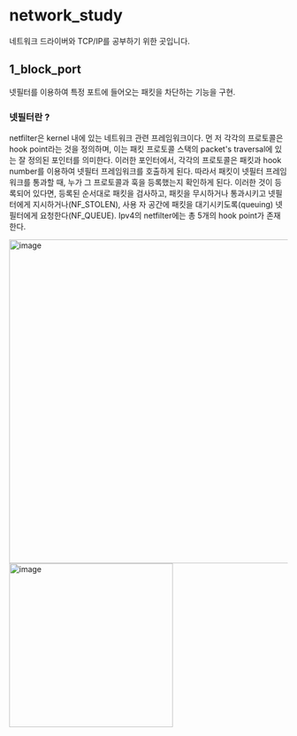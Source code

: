 # network_study
네트워크 드라이버와 TCP/IP를 공부하기 위한 곳입니다.

## 1_block_port
넷필터를 이용하여 특정 포트에 들어오는 패킷을 차단하는 기능을 구현.

### 넷필터란 ?
netfilter은 kernel 내에 있는 네트워크 관련 프레임워크이다. 먼 저 각각의 프로토콜은 hook point라는 것을 정의하며, 이는 패킷 프로토콜 스택의 packet's traversal에 있는 잘 정의된 포인터를 의미한다. 이러한 포인터에서, 각각의 프로토콜은 패킷과 hook number를 이용하여 넷필터 프레임워크를 호출하게 된다. 따라서 패킷이 넷필터 프레임 워크를 통과할 때, 누가 그 프로토콜과 훅을 등록했는지 확인하게 된다. 이러한 것이 등록되어 있다면, 등록된 순서대로 패킷을 검사하고, 패킷을 무시하거나 통과시키고 넷필터에게 지시하거나(NF_STOLEN), 사용 자 공간에 패킷을 대기시키도록(queuing) 넷필터에게 요청한다(NF_QUEUE). Ipv4의 netfilter에는 총 5개의 hook point가 존재 한다.

<img width="585" alt="image" src="https://github.com/smtobs/network_study/assets/50127167/ad152763-7bfc-4c45-ad31-a87098d3cc14">

<img width="296" alt="image" src="https://github.com/smtobs/network_study/assets/50127167/caa64e81-ddf5-4a03-ac74-2a4d2aa5f4dc">

